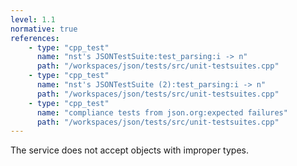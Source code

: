 ```yaml
---
level: 1.1
normative: true
references:
    - type: "cpp_test"
      name: "nst's JSONTestSuite:test_parsing:i -> n"
      path: "/workspaces/json/tests/src/unit-testsuites.cpp"
    - type: "cpp_test"
      name: "nst's JSONTestSuite (2):test_parsing:i -> n"
      path: "/workspaces/json/tests/src/unit-testsuites.cpp"
    - type: "cpp_test"
      name: "compliance tests from json.org:expected failures"
      path: "/workspaces/json/tests/src/unit-testsuites.cpp"
---
```


The service does not accept objects with improper types.